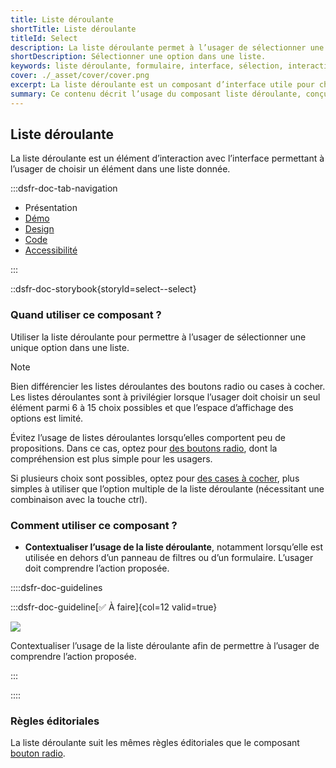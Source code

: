 ```yaml
---
title: Liste déroulante
shortTitle: Liste déroulante
titleId: Select
description: La liste déroulante permet à l’usager de sélectionner une option unique parmi un ensemble de choix dans un espace limité.
shortDescription: Sélectionner une option dans une liste.
keywords: liste déroulante, formulaire, interface, sélection, interaction, design system, UX, UI, accessibilité, boutons radio, cases à cocher
cover: ./_asset/cover/cover.png
excerpt: La liste déroulante est un composant d’interface utile pour choisir un seul élément parmi plusieurs dans un espace restreint. Elle est recommandée entre 6 et 15 options.
summary: Ce contenu décrit l’usage du composant liste déroulante, conçu pour permettre à l’usager de sélectionner une seule option dans une liste lorsque l’espace est contraint. Il explique dans quels cas l’utiliser ou non, en comparaison avec les boutons radio ou les cases à cocher, selon le nombre de choix proposés. Des recommandations sont également données pour bien contextualiser son usage dans une interface et suivre les règles éditoriales adaptées. Ce guide s’adresse aux concepteurs d’interfaces soucieux de l’ergonomie et de la compréhension utilisateur.
---
```


## Liste déroulante

La liste déroulante est un élément d’interaction avec l’interface permettant à l’usager de choisir un élément dans une liste donnée.

:::dsfr-doc-tab-navigation

- Présentation
- [Démo](./demo/index.md)
- [Design](./design/index.md)
- [Code](./code/index.md)
- [Accessibilité](./accessibility/index.md)

:::

::dsfr-doc-storybook{storyId=select--select}

### Quand utiliser ce composant ?

Utiliser la liste déroulante pour permettre à l’usager de sélectionner une unique option dans une liste.

> [!NOTE]
> Bien différencier les listes déroulantes des boutons radio ou cases à cocher. Les listes déroulantes sont à privilégier lorsque l’usager doit choisir un seul élément parmi 6 à 15 choix possibles et que l’espace d’affichage des options est limité.

Évitez l’usage de listes déroulantes lorsqu’elles comportent peu de propositions. Dans ce cas, optez pour [des boutons radio](../../../radio/_part/doc/index.md), dont la compréhension est plus simple pour les usagers.

Si plusieurs choix sont possibles, optez pour [des cases à cocher](../../../checkbox/_part/doc/index.md), plus simples à utiliser que l’option multiple de la liste déroulante (nécessitant une combinaison avec la touche ctrl).

### Comment utiliser ce composant ?

- **Contextualiser l’usage de la liste déroulante**, notamment lorsqu’elle est utilisée en dehors d’un panneau de filtres ou d’un formulaire. L’usager doit comprendre l’action proposée.

::::dsfr-doc-guidelines

:::dsfr-doc-guideline[✅ À faire]{col=12 valid=true}

![](./_asset/use/do-1.png)

Contextualiser l’usage de la liste déroulante afin de permettre à l’usager de comprendre l’action proposée.

:::

::::

### Règles éditoriales

La liste déroulante suit les mêmes règles éditoriales que le composant [bouton radio](../../../radio/_part/doc/index.md).



